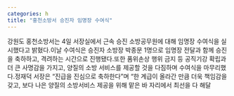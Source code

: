 ```yaml
---
categories: h
title: "홍천소방서 승진자 임명장 수여식"
---
```

강원도 홍천소방서는 4일 서장실에서 근속 승진 소방공무원에 대해 임명장 수여식을 실시했다고 밝혔다.이날 수여식은 승진자 소방장 박종문 1명으로 임명장 전달과 함께 승진을 축하하고, 격려하는 시간으로 진행됐다.또한 품위손상 행위 금지 등 공직기강 확립과 더 큰 사명감을 가지고, 양질의 소방 서비스를 제공할 것을 다짐하며 수여식을 마무리했다.정재덕 서장은 &ldquo;진급을 진심으로 축하한다&rdquo;며 &ldquo;한 계급이 올라간 만큼 더욱 책임감을 갖고, 보다 나은 양질의 소방서비스 제공을 위해 맡은 바 자리에서 최선을 다 해달